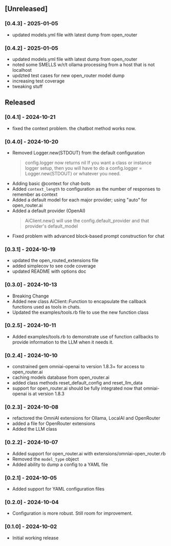 ## [Unreleased]

### [0.4.3] - 2025-01-05
- updated models.yml file with latest dump from open_router

### [0.4.2] - 2025-01-05
- updated models.yml file with latest dump from open_router
- noted some SMELLS w/r/t ollama processing from a host that is not localhost
- updzted test cases for new open_router model dump
- increasing test coverage
- tweaking stuff


## Released

### [0.4.1] - 2024-10-21
- fixed the context problem.  the chatbot method works now.

### [0.4.0] - 2024-10-20
- Removed Logger.new(STDOUT) from the default configuration
  > config.logger now returns nil  If you want a class or instance logger setup, then you will have to do a config.logger = Logger.new(STDOUT) or whatever you need.
- Adding basic @context for chat-bots
- Added `context_length` to configuration as the number of responses to remember as context
- Added a default model for each major provider; using "auto" for open_router.ai
- Added a default provider (OpenAI)
  > AiClient.new() will use the config.default_provider and that provider's default_model
- Fixed problem with advanced block-based prompt construction for chat

### [0.3.1] - 2024-10-19
- updated the open_routed_extensions file
- added simplecov to see code coverage
- updated README with options doc

### [0.3.0] - 2024-10-13
- Breaking Change
- Added new class AiClient::Function to encapsulate the callback functions used as tools in chats.
- Updated the examples/tools.rb file to use the new function class

### [0.2.5] - 2024-10-11
- Added examples/tools.rb to demonstrate use of function callbacks to provide information to the LLM when it needs it.

### [0.2.4] - 2024-10-10
- constrained gem omniai-openai to version 1.8.3+ for access to open_router.ai
- caching models database from open_router.ai
- added class methods reset_default_config and reset_llm_data
- support for open_router.ai should be fully integrated now that omniai-openai is at version 1.8.3


### [0.2.3] - 2024-10-08
- refactored the OmniAI extensions for Ollama, LocalAI and OpenRouter
- added a file for OpenRouter extensions
- Added the LLM class

### [0.2.2] - 2024-10-07
- Added support for open_router.ai with extensions/omniai-open_router.rb
- Removed the `model_type` object
- Added ability to dump a config to a YAML file

### [0.2.1] - 2024-10-05
- Added support for YAML configuration files

### [0.2.0] - 2024-10-04
- Configuration is more robust.  Still room for improvement.

### [0.1.0] - 2024-10-02

- Initial working release
